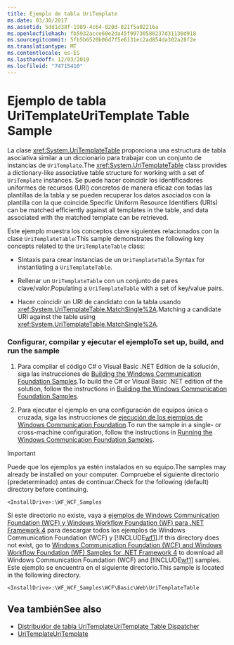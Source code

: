 ```yaml
---
title: Ejemplo de tabla UriTemplate
ms.date: 03/30/2017
ms.assetid: 5dd1d38f-1989-4c64-820d-821f5a02216a
ms.openlocfilehash: fb5932acce60e2da45f99730580237d31130d918
ms.sourcegitcommit: 5fb5b6520b06d7f5e6131ec2ad854da302a28f2e
ms.translationtype: MT
ms.contentlocale: es-ES
ms.lasthandoff: 12/03/2019
ms.locfileid: "74715410"
---
```

# <a name="uritemplate-table-sample"></a><span data-ttu-id="cb8d0-102">Ejemplo de tabla UriTemplate</span><span class="sxs-lookup"><span data-stu-id="cb8d0-102">UriTemplate Table Sample</span></span>
<span data-ttu-id="cb8d0-103">La clase <xref:System.UriTemplateTable> proporciona una estructura de tabla asociativa similar a un diccionario para trabajar con un conjunto de instancias de `UriTemplate`.</span><span class="sxs-lookup"><span data-stu-id="cb8d0-103">The <xref:System.UriTemplateTable> class provides a dictionary-like associative table structure for working with a set of `UriTemplate` instances.</span></span> <span data-ttu-id="cb8d0-104">Se puede hacer coincidir los identificadores uniformes de recursos (URI) concretos de manera eficaz con todas las plantillas de la tabla y se pueden recuperar los datos asociados con la plantilla con la que coincide.</span><span class="sxs-lookup"><span data-stu-id="cb8d0-104">Specific Uniform Resource Identifiers (URIs) can be matched efficiently against all templates in the table, and data associated with the matched template can be retrieved.</span></span>  
  
 <span data-ttu-id="cb8d0-105">Este ejemplo muestra los conceptos clave siguientes relacionados con la clase `UriTemplateTable`:</span><span class="sxs-lookup"><span data-stu-id="cb8d0-105">This sample demonstrates the following key concepts related to the `UriTemplateTable` class:</span></span>  
  
- <span data-ttu-id="cb8d0-106">Sintaxis para crear instancias de un `UriTemplateTable`.</span><span class="sxs-lookup"><span data-stu-id="cb8d0-106">Syntax for instantiating a `UriTemplateTable`.</span></span>  
  
- <span data-ttu-id="cb8d0-107">Rellenar un `UriTemplateTable` con un conjunto de pares clave/valor.</span><span class="sxs-lookup"><span data-stu-id="cb8d0-107">Populating a `UriTemplateTable` with a set of key/value pairs.</span></span>  
  
- <span data-ttu-id="cb8d0-108">Hacer coincidir un URI de candidato con la tabla usando <xref:System.UriTemplateTable.MatchSingle%2A>.</span><span class="sxs-lookup"><span data-stu-id="cb8d0-108">Matching a candidate URI against the table using <xref:System.UriTemplateTable.MatchSingle%2A>.</span></span>  
  
### <a name="to-set-up-build-and-run-the-sample"></a><span data-ttu-id="cb8d0-109">Configurar, compilar y ejecutar el ejemplo</span><span class="sxs-lookup"><span data-stu-id="cb8d0-109">To set up, build, and run the sample</span></span>  
  
1. <span data-ttu-id="cb8d0-110">Para compilar el código C# o Visual Basic .NET Edition de la solución, siga las instrucciones de [Building the Windows Communication Foundation Samples](../../../../docs/framework/wcf/samples/building-the-samples.md).</span><span class="sxs-lookup"><span data-stu-id="cb8d0-110">To build the C# or Visual Basic .NET edition of the solution, follow the instructions in [Building the Windows Communication Foundation Samples](../../../../docs/framework/wcf/samples/building-the-samples.md).</span></span>  
  
2. <span data-ttu-id="cb8d0-111">Para ejecutar el ejemplo en una configuración de equipos única o cruzada, siga las instrucciones de [ejecución de los ejemplos de Windows Communication Foundation](../../../../docs/framework/wcf/samples/running-the-samples.md).</span><span class="sxs-lookup"><span data-stu-id="cb8d0-111">To run the sample in a single- or cross-machine configuration, follow the instructions in [Running the Windows Communication Foundation Samples](../../../../docs/framework/wcf/samples/running-the-samples.md).</span></span>  
  
> [!IMPORTANT]
> <span data-ttu-id="cb8d0-112">Puede que los ejemplos ya estén instalados en su equipo.</span><span class="sxs-lookup"><span data-stu-id="cb8d0-112">The samples may already be installed on your computer.</span></span> <span data-ttu-id="cb8d0-113">Compruebe el siguiente directorio (predeterminado) antes de continuar.</span><span class="sxs-lookup"><span data-stu-id="cb8d0-113">Check for the following (default) directory before continuing.</span></span>  
>   
> `<InstallDrive>:\WF_WCF_Samples`  
>   
> <span data-ttu-id="cb8d0-114">Si este directorio no existe, vaya a [ejemplos de Windows Communication Foundation (WCF) y Windows Workflow Foundation (WF) para .NET Framework 4](https://www.microsoft.com/download/details.aspx?id=21459) para descargar todos los ejemplos de Windows Communication Foundation (WCF) y [!INCLUDE[wf1](../../../../includes/wf1-md.md)].</span><span class="sxs-lookup"><span data-stu-id="cb8d0-114">If this directory does not exist, go to [Windows Communication Foundation (WCF) and Windows Workflow Foundation (WF) Samples for .NET Framework 4](https://www.microsoft.com/download/details.aspx?id=21459) to download all Windows Communication Foundation (WCF) and [!INCLUDE[wf1](../../../../includes/wf1-md.md)] samples.</span></span> <span data-ttu-id="cb8d0-115">Este ejemplo se encuentra en el siguiente directorio.</span><span class="sxs-lookup"><span data-stu-id="cb8d0-115">This sample is located in the following directory.</span></span>  
>   
> `<InstallDrive>:\WF_WCF_Samples\WCF\Basic\Web\UriTemplateTable`  
  
## <a name="see-also"></a><span data-ttu-id="cb8d0-116">Vea también</span><span class="sxs-lookup"><span data-stu-id="cb8d0-116">See also</span></span>

- [<span data-ttu-id="cb8d0-117">Distribuidor de tabla UriTemplate</span><span class="sxs-lookup"><span data-stu-id="cb8d0-117">UriTemplate Table Dispatcher</span></span>](../../../../docs/framework/wcf/samples/uritemplate-table-dispatcher-sample.md)
- [<span data-ttu-id="cb8d0-118">UriTemplate</span><span class="sxs-lookup"><span data-stu-id="cb8d0-118">UriTemplate</span></span>](../../../../docs/framework/wcf/samples/uritemplate-sample.md)
